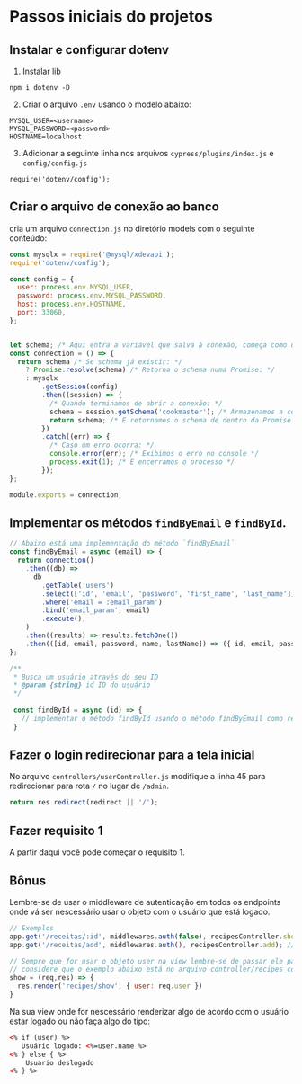 # Passos iniciais do projetos

## Instalar e configurar dotenv

1. Instalar lib

```
npm i dotenv -D
```

2. Criar o arquivo `.env` usando o modelo abaixo:

```
MYSQL_USER=<username>
MYSQL_PASSWORD=<password>
HOSTNAME=localhost
```

3. Adicionar a seguinte linha nos arquivos `cypress/plugins/index.js` e `config/config.js`

```
require('dotenv/config');
```

## Criar o arquivo de conexão ao banco

cria um arquivo `connection.js` no diretório models com o seguinte conteúdo:

```js
const mysqlx = require('@mysql/xdevapi');
require('dotenv/config');

const config = {
  user: process.env.MYSQL_USER,
  password: process.env.MYSQL_PASSWORD,
  host: process.env.HOSTNAME,
  port: 33060,
};


let schema; /* Aqui entra a variável que salva à conexão, começa como undefined */
const connection = () => {
  return schema /* Se schema já existir: */
    ? Promise.resolve(schema) /* Retorna o schema numa Promise: */
    : mysqlx
        .getSession(config)
        .then((session) => {
          /* Quando terminamos de abrir a conexão: */
          schema = session.getSchema('cookmaster'); /* Armazenamos a conexão na variável `schema`*/
          return schema; /* E retornamos o schema de dentro da Promise */
        })
        .catch((err) => {
          /* Caso um erro ocorra: */
          console.error(err); /* Exibimos o erro no console */
          process.exit(1); /* E encerramos o processo */
        });
};

module.exports = connection;
```

## Implementar os métodos `findByEmail` e `findById`. 

```js
// Abaixo está uma implementação do método `findByEmail`
const findByEmail = async (email) => {
  return connection()
    .then((db) =>
      db
        .getTable('users')
        .select(['id', 'email', 'password', 'first_name', 'last_name'])
        .where('email = :email_param')
        .bind('email_param', email)
        .execute(),
    )
    .then((results) => results.fetchOne())
    .then(([id, email, password, name, lastName]) => ({ id, email, password, name, lastName }));
};

/**
 * Busca um usuário através do seu ID
 * @param {string} id ID do usuário
 */
 
 const findById = async (id) => {
   // implementar o método findById usando o método findByEmail como referência
 }
```

## Fazer o login redirecionar para a tela inicial

No arquivo `controllers/userController.js` modifique a linha 45 para redirecionar para rota `/` no lugar de `/admin`.

```js
return res.redirect(redirect || '/');
```

## Fazer requisito 1

A partir daqui você pode começar o requisito 1.

## Bônus

Lembre-se de usar o middleware de autenticação em todos os endpoints onde vá ser nescessário usar o objeto com o usuário que está logado.

```js
// Exemplos
app.get('/receitas/:id', middlewares.auth(false), recipesController.show); // pode ou não ter o usuário logado para acessar o middleware implementado em recipesController.show
app.get('/receitas/add', middlewares.auth(), recipesController.add); // o usuário deve estar logado para acessar o middleware implementado em recipesController.add.

// Sempre que for usar o objeto user na view lembre-se de passar ele para view usando o req.user
// considere que o exemplo abaixo está no arquivo controller/recipes_controller.js
show = (req,res) => {
  res.render('recipes/show', { user: req.user })
}
```

Na sua view onde for nescessário renderizar algo de acordo com o usuário estar logado ou não faça algo do tipo:

```html
<% if (user) %>
   Usuário logado: <%=user.name %>
<% } else { %>
    Usuário deslogado
<% } %>
```

